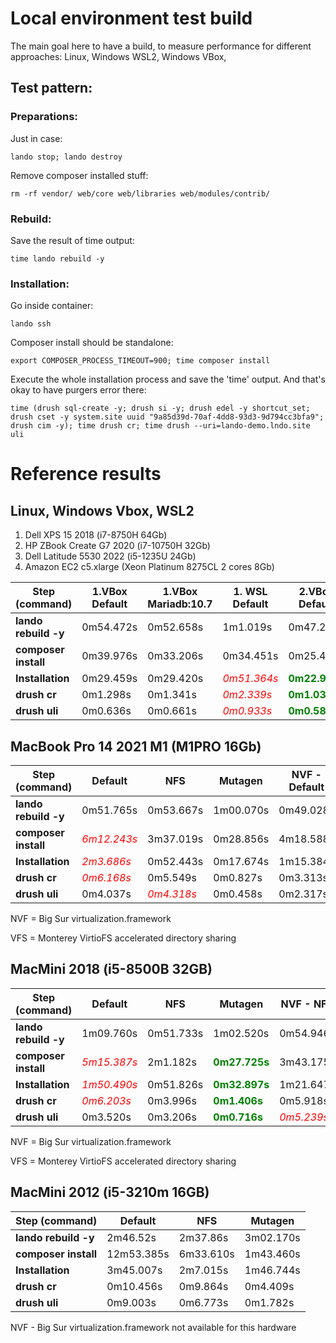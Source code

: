 # Local environment test build

The main goal here to have a build, to measure performance for different approaches: Linux, Windows WSL2, Windows VBox,

## Test pattern:
### Preparations:
Just in case:
```
lando stop; lando destroy
```
Remove composer installed stuff:
```
rm -rf vendor/ web/core web/libraries web/modules/contrib/
```
### Rebuild:
Save the result of time output:
```
time lando rebuild -y
```
### Installation:
Go inside container:
```
lando ssh
```
Composer install should be standalone:
```
export COMPOSER_PROCESS_TIMEOUT=900; time composer install
```
Execute the whole installation process and save the 'time' output. And that's okay to have purgers error there:
```
time (drush sql-create -y; drush si -y; drush edel -y shortcut_set; drush cset -y system.site uuid "9a85d39d-70af-4dd8-93d3-9d794cc3bfa9"; drush cim -y); time drush cr; time drush --uri=lando-demo.lndo.site uli
```

# Reference results

## Linux, Windows Vbox, WSL2

1. Dell XPS 15 2018 (i7-8750H 64Gb)
2. HP ZBook Create G7 2020 (i7-10750H 32Gb)
3. Dell Latitude 5530 2022 (i5-1235U 24Gb)
4. Amazon EC2 c5.xlarge (Xeon Platinum 8275CL 2 cores 8Gb)

Step (command) | 1.VBox Default | 1.VBox Mariadb:10.7 | 1. WSL Default | 2.VBox Default | 3.Ubuntu | 4.Ubuntu
--- | --- | --- | --- | --- | --- | ---
**lando rebuild -y** | 0m54.472s | 0m52.658s | 1m1.019s | 0m47.213s | 1m7,173s | 0m49.214s
**composer install** | 0m39.976s | 0m33.206s | 0m34.451s | 0m25.438s | <font color="red">*1m15.002s*</font> | <font color="green">**0m19.287s**</font>
**Installation** | 0m29.459s | 0m29.420s | <font color="red">*0m51.364s*</font> | <font color="green">**0m22.902s**</font> | 0m49.798s | 0m30.790s
**drush cr** | 0m1.298s | 0m1.341s | <font color="red">*0m2.339s*</font> | <font color="green">**0m1.031s**</font> | 0m2.170s | 0m1.412s
**drush uli** | 0m0.636s | 0m0.661s | <font color="red">*0m0.933s*</font> | <font color="green">**0m0.589s**</font> | 0m0.797s | 0m0.715s

## MacBook Pro 14 2021 M1 (M1PRO 16Gb)

Step (command) | Default | NFS | Mutagen | NVF - Default | NVF - NFS | NVF - NFS+VFS | NVF - Mutagen+VFS | NVF - Mutagen
--- | --- | --- | --- | --- | --- | --- | --- | ---
**lando rebuild -y** | 0m51.765s | 0m53.667s | 1m00.070s | 0m49.028s | 0m45.311s | 0m45.893s | 0m49.446s | 0m56.399s
**composer install** | <font color="red">*6m12.243s*</font> | 3m37.019s | 0m28.856s | 4m18.588s | 2m21.539s | 2m33.923s | 0m29.812s | <font color="green">**0m25.302s**</font>
**Installation** | <font color="red">*2m3.686s*</font> | 0m52.443s | 0m17.674s | 1m15.384s | 0m43.886s | 0m36.884s | <font color="green">**0m15.371s**</font> | 0m17.122s
**drush cr** | <font color="red">*0m6.168s*</font> | 0m5.549s | 0m0.827s | 0m3.313s | 0m4.965s | 0m3.540s | 0m0.736s | <font color="green">**0m0.691s**</font>
**drush uli** | 0m4.037s | <font color="red">*0m4.318s*</font> | 0m0.458s | 0m2.317s | 0m3.637s | 0m2.438s | <font color="green">**0m0.382s**</font> | 0m0.383s

NVF = Big Sur virtualization.framework

VFS = Monterey VirtioFS accelerated directory sharing

## MacMini 2018 (i5-8500B 32GB)

Step (command) | Default | NFS | Mutagen | NVF - NFS | NVF - VFS | NVF - Mutangen+VFS | NVF - Mutagen
--- | --- | --- | --- | --- | --- | --- | ---
**lando rebuild -y** | 1m09.760s | 0m51.733s | 1m02.520s | 0m54.946s | 0m52.401s | 0m58.567s | 1m03.250s
**composer install** | <font color="red">*5m15.387s*</font> | 2m1.182s | <font color="green">**0m27.725s**</font> | 3m43.175s | 2m25.208s | 0m30.047s | 1m4.242s
**Installation** | <font color="red">*1m50.490s*</font> | 0m51.826s | <font color="green">**0m32.897s**</font> | 1m21.647s | 1m20.198s | 0m44.975s | 0m48.675s
**drush cr** | <font color="red">*0m6.203s*</font> | 0m3.996s | <font color="green">**0m1.406s**</font> | 0m5.918s | 0m4.872s | 0m1.709s | 0m2.002s
**drush uli** | 0m3.520s | 0m3.206s | <font color="green">**0m0.716s**</font> | <font color="red">*0m5.239s*</font> | 0m3.104s | 0m0.833s | 0m0.840s

NVF = Big Sur virtualization.framework

VFS = Monterey VirtioFS accelerated directory sharing

## MacMini 2012 (i5-3210m 16GB)

Step (command) | Default | NFS | Mutagen
--- | --- | --- | ---
**lando rebuild -y** | 2m46.52s | 2m37.86s | 3m02.170s
**composer install** | 12m53.385s | 6m33.610s | 1m43.460s
**Installation** | 3m45.007s | 2m7.015s | 1m46.744s
**drush cr** | 0m10.456s | 0m9.864s | 0m4.409s
**drush uli** | 0m9.003s | 0m6.773s | 0m1.782s

NVF - Big Sur virtualization.framework not available for this hardware
